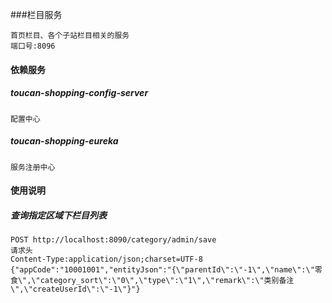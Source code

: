 ###栏目服务
    
    首页栏目、各个子站栏目相关的服务
    端口号:8096
    

#### 依赖服务

##### toucan-shopping-config-server

    配置中心
    
##### toucan-shopping-eureka
    
    服务注册中心



#### 使用说明

##### 查询指定区域下栏目列表
    
    POST http://localhost:8090/category/admin/save
    请求头
    Content-Type:application/json;charset=UTF-8
    {"appCode":"10001001","entityJson":"{\"parentId\":\"-1\",\"name\":\"零食\",\"category_sort\":\"0\",\"type\":\"1\",\"remark\":\"类别备注\",\"createUserId\":\"-1\"}"}

